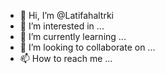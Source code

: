 - 👋 Hi, I’m @Latifahaltrki
- 👀 I’m interested in ...
- 🌱 I’m currently learning ...
- 💞️ I’m looking to collaborate on ...
- 📫 How to reach me ...

<!---
Latifahaltrki/Latifahaltrki is a ✨ special ✨ repository because its `README.md` (this file) appears on your GitHub profile.
You can click the Preview link to take a look at your changes.
--->
